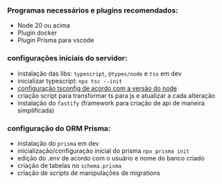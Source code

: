 ### Programas necessários e plugins recomendados:

- Node 20 ou acima
- Plugin docker
- Plugin Prisma para vscode

### configurações iniciais do servidor:

- instalação das libs: `typescript`, `@types/node` e `tsx` em dev
- inicializar typescript: `npx tsc --init`
- [configuração tsconfig de acordo com a versão do node](https://github.com/microsoft/TypeScript/wiki/Node-Target-Mapping)
- criação script para transformar ts para js e atualizar a cada alteração
- instalação do `fastify` (framework para criação de api de maneira simplificada)

### configuração do ORM Prisma:

- instalação do `prisma` em dev
- inicialização/configuração inicial do prisma `npx prisma init`
- edição do .env de acordo com o usuário e nome do banco criado
- criação de tabelas no `schema.prisma`
- criação de scripts de manipulações de migrations
